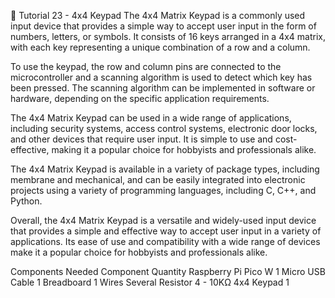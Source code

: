 🐺 Tutorial 23 - 4x4 Keypad
The 4x4 Matrix Keypad is a commonly used input device that provides a simple way to accept user input in the form of numbers, letters, or symbols. It consists of 16 keys arranged in a 4x4 matrix, with each key representing a unique combination of a row and a column.

To use the keypad, the row and column pins are connected to the microcontroller and a scanning algorithm is used to detect which key has been pressed. The scanning algorithm can be implemented in software or hardware, depending on the specific application requirements.

The 4x4 Matrix Keypad can be used in a wide range of applications, including security systems, access control systems, electronic door locks, and other devices that require user input. It is simple to use and cost-effective, making it a popular choice for hobbyists and professionals alike.

The 4x4 Matrix Keypad is available in a variety of package types, including membrane and mechanical, and can be easily integrated into electronic projects using a variety of programming languages, including C, C++, and Python.

Overall, the 4x4 Matrix Keypad is a versatile and widely-used input device that provides a simple and effective way to accept user input in a variety of applications. Its ease of use and compatibility with a wide range of devices make it a popular choice for hobbyists and professionals alike.

Components Needed 
Component	Quantity
Raspberry Pi Pico W	1
Micro USB Cable	1
Breadboard	1
Wires	Several
Resistor	4 - 10KΩ
4x4 Keypad	1

